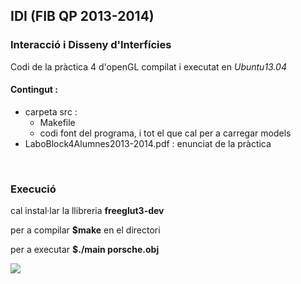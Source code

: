 <html>
<head></head>
<body>
	<h2>IDI (FIB QP 2013-2014)</h2>
	<h3>Interacció i Disseny d'Interfícies</h3>
	<p>
		Codi de la pràctica 4 d'openGL
		compilat i executat en <em>Ubuntu13.04</em>
	</p>
	<h4>Contingut : </h4>
	<ul>
		<li> carpeta src :
			<ul>
				<li>Makefile</li>
				<li>codi font del programa, i tot el que cal per a carregar models</li>
			</ul>
		</li>
		<li>LaboBlock4Alumnes2013-2014.pdf : enunciat de la pràctica</li>
	</ul>
	</br>
	<h3>Execució</h3>
	<p>cal instal·lar la llibreria <strong>freeglut3-dev</strong> </p>
	<p>per a compilar <strong>$make</strong> en el directori</p>
	<p>per a executar <strong>$./main porsche.obj</strong> </p>
	<img src="./photo1">
</body>
</html>